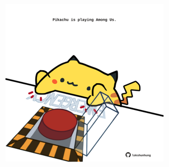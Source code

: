<!-- built at 04/11/2021, 24:15:18 UTC -->
<p align="center">
  <img width="500" height="500" src="./ReadmeImage.svg">
</p>
